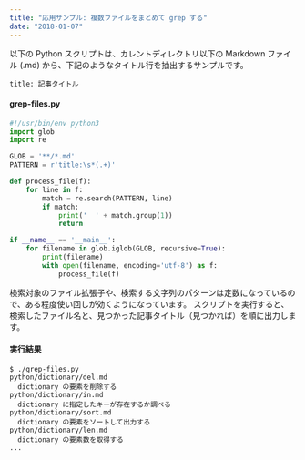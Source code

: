 ```yaml
---
title: "応用サンプル: 複数ファイルをまとめて grep する"
date: "2018-01-07"
---
```


以下の Python スクリプトは、カレントディレクトリ以下の Markdown ファイル (.md) から、下記のようなタイトル行を抽出するサンプルです。

~~~
title: 記事タイトル
~~~

#### grep-files.py

~~~ python
#!/usr/bin/env python3
import glob
import re

GLOB = '**/*.md'
PATTERN = r'title:\s*(.+)'

def process_file(f):
    for line in f:
        match = re.search(PATTERN, line)
        if match:
            print('  ' + match.group(1))
            return

if __name__ == '__main__':
    for filename in glob.iglob(GLOB, recursive=True):
        print(filename)
        with open(filename, encoding='utf-8') as f:
            process_file(f)
~~~

検索対象のファイル拡張子や、検索する文字列のパターンは定数になっているので、ある程度使い回しが効くようになっています。
スクリプトを実行すると、検索したファイル名と、見つかった記事タイトル（見つかれば）を順に出力します。

#### 実行結果

~~~
$ ./grep-files.py
python/dictionary/del.md
  dictionary の要素を削除する
python/dictionary/in.md
  dictionary に指定したキーが存在するか調べる
python/dictionary/sort.md
  dictionary の要素をソートして出力する
python/dictionary/len.md
  dictionary の要素数を取得する
...
~~~

